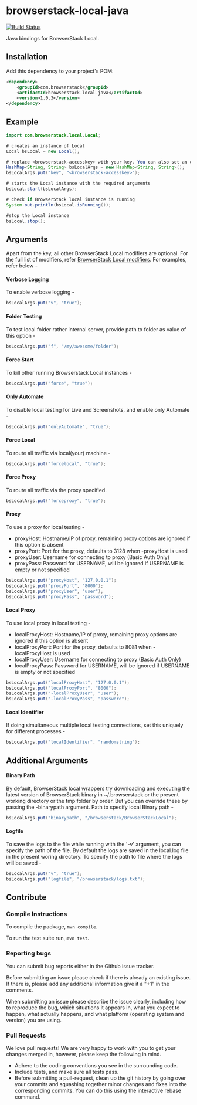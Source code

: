 # browserstack-local-java

[![Build Status](https://travis-ci.org/browserstack/browserstack-local-java.svg?branch=master)](https://travis-ci.org/browserstack/browserstack-local-java)

Java bindings for BrowserStack Local.

## Installation

Add this dependency to your project's POM:
```xml
<dependency>
    <groupId>com.browserstack</groupId>
    <artifactId>browserstack-local-java</artifactId>
    <version>1.0.3</version>
</dependency>
```

## Example

```java
import com.browserstack.local.Local;

# creates an instance of Local
Local bsLocal = new Local();

# replace <browserstack-accesskey> with your key. You can also set an environment variable - "BROWSERSTACK_ACCESS_KEY".
HashMap<String, String> bsLocalArgs = new HashMap<String, String>();
bsLocalArgs.put("key", "<browserstack-accesskey>");

# starts the Local instance with the required arguments
bsLocal.start(bsLocalArgs);

# check if BrowserStack local instance is running
System.out.println(bsLocal.isRunning());

#stop the Local instance
bsLocal.stop();
```

## Arguments

Apart from the key, all other BrowserStack Local modifiers are optional. For the full list of modifiers, refer [BrowserStack Local modifiers](https://www.browserstack.com/local-testing#modifiers). For examples, refer below -

#### Verbose Logging
To enable verbose logging -
```java
bsLocalArgs.put("v", "true");
```

#### Folder Testing
To test local folder rather internal server, provide path to folder as value of this option -
```java
bsLocalArgs.put("f", "/my/awesome/folder");
```

#### Force Start
To kill other running Browserstack Local instances -
```java
bsLocalArgs.put("force", "true");
```

#### Only Automate
To disable local testing for Live and Screenshots, and enable only Automate -
```java
bsLocalArgs.put("onlyAutomate", "true");
```

#### Force Local
To route all traffic via local(your) machine -
```java
bsLocalArgs.put("forcelocal", "true");
```
#### Force Proxy
To route all traffic via the proxy specified.
```java
bsLocalArgs.put("forceproxy", "true");
```

#### Proxy
To use a proxy for local testing -

* proxyHost: Hostname/IP of proxy, remaining proxy options are ignored if this option is absent
* proxyPort: Port for the proxy, defaults to 3128 when -proxyHost is used
* proxyUser: Username for connecting to proxy (Basic Auth Only)
* proxyPass: Password for USERNAME, will be ignored if USERNAME is empty or not specified

```java
bsLocalArgs.put("proxyHost", "127.0.0.1");
bsLocalArgs.put("proxyPort", "8000");
bsLocalArgs.put("proxyUser", "user");
bsLocalArgs.put("proxyPass", "password");
```
#### Local Proxy
To use local proxy in local testing -

* localProxyHost: Hostname/IP of proxy, remaining proxy options are ignored if this option is absent
* localProxyPort: Port for the proxy, defaults to 8081 when -localProxyHost is used
* localProxyUser: Username for connecting to proxy (Basic Auth Only)
* localProxyPass: Password for USERNAME, will be ignored if USERNAME is empty or not specified

```java
bsLocalArgs.put("localProxyHost", "127.0.0.1");
bsLocalArgs.put("localProxyPort", "8000");
bsLocalArgs.put("-localProxyUser", "user");
bsLocalArgs.put("-localProxyPass", "password");
```

#### Local Identifier
If doing simultaneous multiple local testing connections, set this uniquely for different processes -
```java
bsLocalArgs.put("localIdentifier", "randomstring");
```

## Additional Arguments

#### Binary Path

By default, BrowserStack local wrappers try downloading and executing the latest version of BrowserStack binary in ~/.browserstack or the present working directory or the tmp folder by order. But you can override these by passing the -binarypath argument.
Path to specify local Binary path -
```java
bsLocalArgs.put("binarypath", "/browserstack/BrowserStackLocal");
```

#### Logfile
To save the logs to the file while running with the '-v' argument, you can specify the path of the file. By default the logs are saved in the local.log file in the present woring directory.
To specify the path to file where the logs will be saved -
```java
bsLocalArgs.put("v", "true");
bsLocalArgs.put("logfile", "/browserstack/logs.txt");
```

## Contribute

### Compile Instructions

To compile the package, `mvn compile`.

To run the test suite run, `mvn test`.

### Reporting bugs

You can submit bug reports either in the Github issue tracker.

Before submitting an issue please check if there is already an existing issue. If there is, please add any additional information give it a "+1" in the comments.

When submitting an issue please describe the issue clearly, including how to reproduce the bug, which situations it appears in, what you expect to happen, what actually happens, and what platform (operating system and version) you are using.

### Pull Requests

We love pull requests! We are very happy to work with you to get your changes merged in, however, please keep the following in mind.

* Adhere to the coding conventions you see in the surrounding code.
* Include tests, and make sure all tests pass.
* Before submitting a pull-request, clean up the git history by going over your commits and squashing together minor changes and fixes into the corresponding commits. You can do this using the interactive rebase command.
